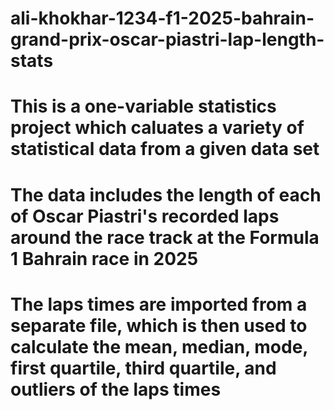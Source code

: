 # ali-khokhar-1234-f1-2025-bahrain-grand-prix-oscar-piastri-lap-length-stats

# This is a one-variable statistics project which caluates a variety of statistical data from a given data set
# The data includes the length of each of Oscar Piastri's recorded laps around the race track at the Formula 1 Bahrain race in 2025
# The laps times are imported from a separate file, which is then used to calculate the mean, median, mode, first quartile, third quartile, and outliers of the laps times
